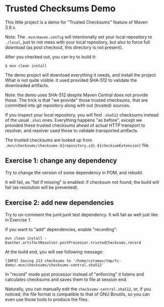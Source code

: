 # Trusted Checksums Demo

This little project is a demo for "Trusted Checksums" feature of Maven 3.9.x.

Note: The `.mvn/maven.config` will intentionally set your local repository to
`./local`, just to not mess with your local repository, but also to force
full download (as post checkout, this directory is not present).

After you checked out, you can try to build it:
```
$ mvn clean install
```

The demo project will download everything it needs, and install the project.
What is not quite visible: it used provided SHA-512 to validate the downloaded
artifacts.

Note: the demo uses SHA-512 despite Maven Central does not provide those.
The trick is that "we provide" those trusted checksums, that are committed
into git repository along with out (trusted) sources.

If you inspect your local repository, you will find `.sha512` checksums
instead of the usual `.sha1` ones. Everything happens "as before", except
we provided these trusted checksums ahead of actual HTTP transport to 
resolver, and resolver used those to validate transported artifacts.

The trusted checksums are looked up from 
`.mvn/checksums/checksums-${repository.id}.${checksumExtension}` file.

## Exercise 1: change any dependency

Try to change the version of some dependency in POM, and rebuild.

It will fail, as "fail if missing" is enabled: if checksum not found,
the build will fail (as resolution will be prevented).

## Exercise 2: add new dependencies

Try to un-comment the junit:junit test dependency. It will fail as well
just like in Exercise 1.

If you want to "add" dependencies, enable "recording":

```
mvn clean install -Daether.artifactResolver.postProcessor.trustedChecksums.record
```

At the build end, you will see following message:
```
[INFO] Saving 213 checksums to '/home/cstamas/tmp/tc-demo/.mvn/checksums/checksums-central.sha512'
```

In "record" mode post processor instead of "enforcing" it listens and calculates checksums
and saves them to file at session end.

Naturally, you can manually edit the `checksums-central.sha512`, or, if you noticed, the
file format is compatible to that of GNU Binutils, so you can even use those tools
to produce the files.

